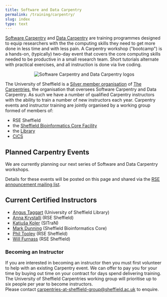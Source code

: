 ```yaml
---
title: Software and Data Carpentry
permalink: /training/carpentry/
slug: index
type: text
---
```


[Software Carpentry][soft-carp] and [Data Carpentry][data-carp] are 
training programmes designed to equip researchers 
with the the computing skills they need to get more done in less time and with less pain. 
A Carpentry workshop ("bootcamp") is a hands-on, (typically) two-day event that covers 
the core computing skills needed to be productive in a small research team. 
Short tutorials alternate with practical exercises, and 
all instruction is done via live coding. 

<center>
<img src="/assets/images/sc-dc-logos.png" alt="Software Carpentry and Data Carpentry logos" />
</center>


The University of Sheffield is a [Silver member organisation][silver-member] of [The Carpentries][carpentries], 
the organisation that oversees Software Carpentry and Data Carpentry. 
As such we have a number of qualified Carpentry instructors with the ability to train a number of new instructors each year. 
Carpentry events and instructor training are jointly organised by a working group formed of members of:

* RSE Sheffield
* the [Sheffield Bioinformatics Core Facility][bio-inf-core]
* the [Library][library]
* [CiCS][cics]

## Planned Carpentry Events

We are currently planning our next series of Software and Data Carpentry workshops.

Details for these events will be posted on this page and shared via the [RSE announcement mailing list][announce-mail-list].

## Current Certified Instructors

* [Angus Taggart][angus-taggart] (University of Sheffield Library)
* [Anna Krystalli][anna-krystalli] (RSE Sheffield)
* [Katjuša Koler][kat-koler] (SITraN)
* [Mark Dunning][mark-dunning] (Sheffield Bioinformatics Core)
* [Phil Tooley][phil-tooley] (RSE Sheffield)
* [Will Furnass][will-furnass] (RSE Sheffield)



### Becoming an Instructor

If you are interested in becoming an instructor then 
you must first volunteer to help with an existing Carpentry event. 
We can offer to pay you for your time by buying out time on your contract for days spend delivering training. 
The University of Sheffield Carpentries working group will prioritise up to six people per year to become instructors.  
Please contact [carpentries-at-sheffield-group@sheffield.ac.uk][email-contact] to enquire.

[carpentries]: https://carpentries.org/
[data-carp]: https://datacarpentry.org/
[email-contact]: mailto:carpentries-at-sheffield-group@sheffield.ac.uk
[silver-member]: https://carpentries.org/members/
[soft-carp]: https://software-carpentry.org/
[bio-inf-core]: http://sbc.shef.ac.uk/
[library]: https://www.sheffield.ac.uk/library
[cics]: https://www.sheffield.ac.uk/cics/research
[announce-mail-list]: /community/
[will-furnass]: /contact/will-furnass
[jez-cope]: http://jcope.shef.ac.uk/
[mark-dunning]: http://sbc.shef.ac.uk/team/mark/index.html
[kat-koler]: https://github.com/katkoler
[anna-krystalli]: /contact/anna-krystalli
[phil-tooley]: /contact/phil-tooley
[angus-taggart]: https://www.sheffield.ac.uk/library/libstaff/libstafflist
